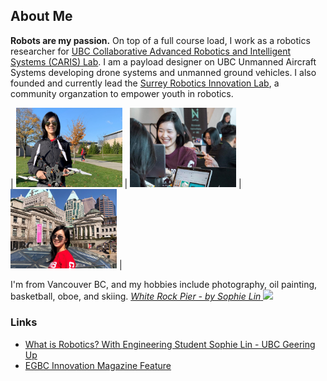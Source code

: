 ## About Me

**Robots are my passion.** On top of a full course load, I work as a robotics researcher for [UBC Collaborative Advanced Robotics and Intelligent Systems (CARIS) Lab](https://caris.mech.ubc.ca/). I am a payload designer on UBC Unmanned Aircraft Systems developing drone systems and unmanned ground vehicles. I also founded and currently lead the [Surrey Robotics Innovation Lab](https://surreyroboticsinnovationlab.ca/), a community organzation to empower youth in robotics.


| <img src="images/about/me1.jpg" width="170"/>     | <img src="images/about/me2.jpg" width="170"/>       | <img src="images/about/me3.jpg" width="170"/>     |


I'm from Vancouver BC, and my hobbies include photography, oil painting, basketball, oboe, and skiing.
<a href="/images/photo/Vancouver.JPG">
   *White Rock Pier - by Sophie Lin*
   <img src="images/Photo/Vancouver.JPG" width="600"/>
</a>



### Links

- [What is Robotics? With Engineering Student Sophie Lin - UBC Geering Up](https://www.youtube.com/watch?v=LW0tiQdmUns)
- [EGBC Innovation Magazine Feature](https://user-yinucac.cld.bz/INNOVATION-July-August-20201/20/)
